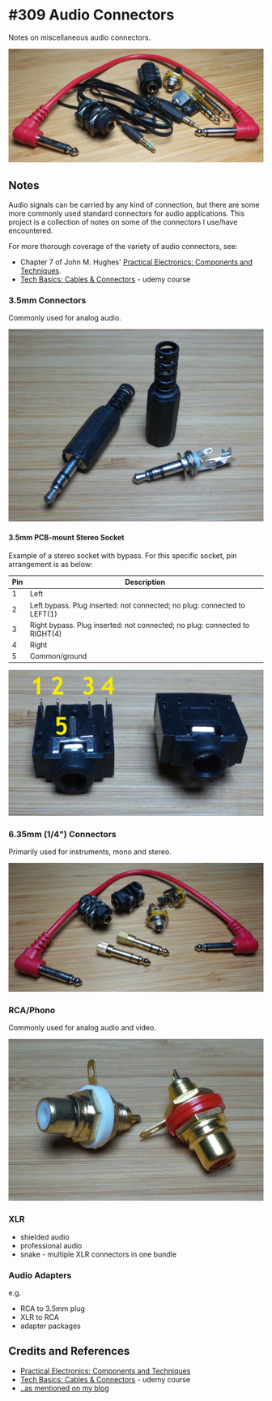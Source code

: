 # #309 Audio Connectors

Notes on miscellaneous audio connectors.

![Audio_build](./assets/Audio_build.jpg?raw=true)

## Notes

Audio signals can be carried by any kind of connection, but there are some more commonly used standard connectors for audio applications.
This project is a collection of notes on some of the connectors I use/have encountered.

For more thorough coverage of the variety of audio connectors, see:

* Chapter 7 of John M. Hughes' [Practical Electronics: Components and Techniques](https://www.goodreads.com/book/show/21483234-practical-electronics).
* [Tech Basics: Cables & Connectors](https://www.udemy.com/tech101-cables-and-connectors/) - udemy course


### 3.5mm Connectors

Commonly used for analog audio.

![stereo_plug_3.5mm](./assets/stereo_plug_3.5mm.jpg?raw=true)

#### 3.5mm PCB-mount Stereo Socket

Example of a stereo socket with bypass. For this specific socket, pin arrangement is as below:

| Pin | Description                                                                |
|-----|----------------------------------------------------------------------------|
| 1   | Left                                                                       |
| 2   | Left bypass. Plug inserted: not connected; no plug: connected to LEFT(1)   |
| 3   | Right bypass. Plug inserted: not connected; no plug: connected to RIGHT(4) |
| 4   | Right                                                                      |
| 5   | Common/ground                                                              |

![stereo_socket_3.5mm](./assets/stereo_socket_3.5mm.jpg?raw=true)


### 6.35mm (1/4") Connectors

Primarily used for instruments, mono and stereo.

![6.35mm](./assets/6.35mm.jpg?raw=true)


### RCA/Phono

Commonly used for analog audio and video.

![rca_socket](./assets/rca_socket.jpg?raw=true)

### XLR

* shielded audio
* professional audio
* snake - multiple XLR connectors in one bundle


### Audio Adapters

e.g.

* RCA to 3.5mm plug
* XLR to RCA
* adapter packages

## Credits and References

* [Practical Electronics: Components and Techniques](https://www.goodreads.com/book/show/21483234-practical-electronics)
* [Tech Basics: Cables & Connectors](https://www.udemy.com/tech101-cables-and-connectors/) - udemy course
* [..as mentioned on my blog](https://blog.tardate.com/2017/05/leap309-audio-connectors.html)
